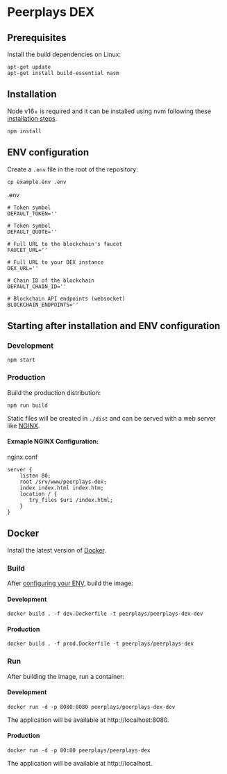 # Peerplays DEX

## Prerequisites

Install the build dependencies on Linux:
```
apt-get update
apt-get install build-essential nasm
```

## Installation

Node v16+ is required and it can be installed using nvm following these [installation steps](https://github.com/nvm-sh/nvm#installing-and-updating).
```
npm install
```

## ENV configuration
Create a `.env` file in the root of the repository:

```
cp example.env .env
```

.env
```
# Token symbol
DEFAULT_TOKEN=''

# Token symbol
DEFAULT_QUOTE=''

# Full URL to the blockchain's faucet
FAUCET_URL=''

# Full URL to your DEX instance
DEX_URL=''

# Chain ID of the blockchain
DEFAULT_CHAIN_ID=''

# Blockchain API endpoints (websocket)
BLOCKCHAIN_ENDPOINTS=''
```

## Starting after installation and ENV configuration
### Development
```
npm start
```
### Production
Build the production distribution:
```
npm run build
```
Static files will be created in `./dist` and can be served with a web server like [NGINX](https://www.nginx.com/).
#### Exmaple NGINX Configuration:
nginx.conf
```
server {
    listen 80;
    root /srv/www/peerplays-dex;
    index index.html index.htm;
    location / {
       try_files $uri /index.html;
    }
}
```


## Docker
Install the latest version of [Docker](https://docs.docker.com/get-docker/).

### Build
After [configuring your ENV](#ENV-configuration), build the image:

#### Development
```
docker build . -f dev.Dockerfile -t peerplays/peerplays-dex-dev
```

#### Production
```
docker build . -f prod.Dockerfile -t peerplays/peerplays-dex
```

### Run
After building the image, run a container:

#### Development
```
docker run -d -p 8080:8080 peerplays/peerplays-dex-dev 
```
The application will be available at http://localhost:8080.
#### Production
```
docker run -d -p 80:80 peerplays/peerplays-dex
```
The application will be available at http://localhost.

